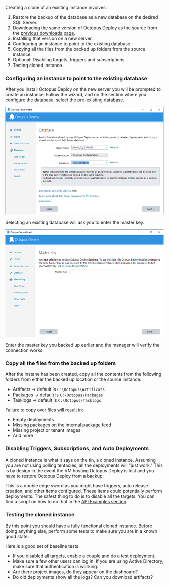 Creating a clone of an existing instance involves:

1. Restore the backup of the database as a new database on the desired SQL Server.  
2. Downloading the same version of Octopus Deploy as the source from the [previous downloads page](https://octopus.com/downloads).
3. Installing that version on a new server.
4. Configuring an instance to point to the existing database.
5. Copying all the files from the backed up folders from the source instance.
6. Optional: Disabling targets, triggers and subscriptions
7. Testing cloned instance.

### Configuring an instance to point to the existing database

After you install Octopus Deploy on the new server you will be prompted to create an instance.  Follow the wizard, and on the section where you configure the database, select the pre-existing database.

![](images/select-existing-database.png)

Selecting an existing database will ask you to enter the master key.

![](images/enter-master-key.png)

Enter the master key you backed up earlier and the manager will verify the connection works.

### Copy all the files from the backed up folders

After the instane has been created, copy all the contents from the following folders from either the backed up location or the source instance.

- Artifacts -> default is `C:\Octopus\Artificats`
- Packages -> default is `C:\Octopus\Packages`
- Tasklogs -> default is `C:\Octopus\Tasklogs`

Failure to copy over files will result in:
- Empty deployments
- Missing packages on the internal package feed
- Missing project or tenant images
- And more

### Disabling Triggers, Subscriptions, and Auto Deployments

A cloned instance is what it says on the tin, a cloned instance.  Assuming you are not using polling tentacles, all the deployments will "just work."  This is by design in the event the VM hosting Octopus Deploy is lost and you have to restore Octopus Deploy from a backup.  

This is a double edge sword as you might have triggers, auto release creation, and other items configured.  These items could potentially perform deployments.  The safest thing to do is to disable all the targets.  You can find a script on how to do that in the [API Examples section](docs/octopus-rest-api/examples/deployment-targets/enable-disable-machine).

### Testing the cloned instance

By this point you should have a fully functional cloned instance.  Before doing anything else, perform some tests to make sure you are in a known good state.

Here is a good set of baseline tests.
- If you disabled all targets, enable a couple and do a test deployment.
- Make sure a few other users can log in.  If you are using Active Directory, make sure that authentication is working.
- Are there project images, do they appear on the dashboard?
- Do old deployments show all the logs?  Can you download artifacts?